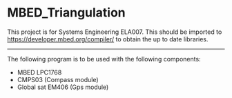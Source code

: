 # MBED_Triangulation
This project is for Systems Engineering ELA007. 
This should be imported to https://developer.mbed.org/compiler/ to obtain the up to date libraries.

------------------------------------------------------------------------------------------------------------------------------

The following program is to be used with the following components:
- MBED LPC1768
- CMPS03 (Compass module)
- Global sat EM406 (Gps module)
